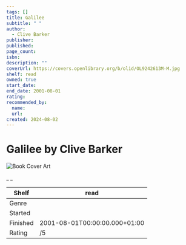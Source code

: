 ```yaml
---
tags: []
title: Galilee
subtitle: " "
author:
  - Clive Barker
publisher:
published:
page_count:
isbn:
description: ""
coverUrl: https://covers.openlibrary.org/b/olid/OL9242613M-M.jpg
shelf: read
owned: true
start_date:
end_date: 2001-08-01
rating:
recommended_by:
  name:
  url:
created: 2024-08-02
---
```


# Galilee by Clive Barker

![Book Cover Art](https://covers.openlibrary.org/b/olid/OL9242613M-M.jpg)

_ _

| Shelf | read |
| --- | --- |
| Genre |  |
| Started |  |
| Finished | 2001-08-01T00:00:00.000+01:00 |
| Rating | /5 |
